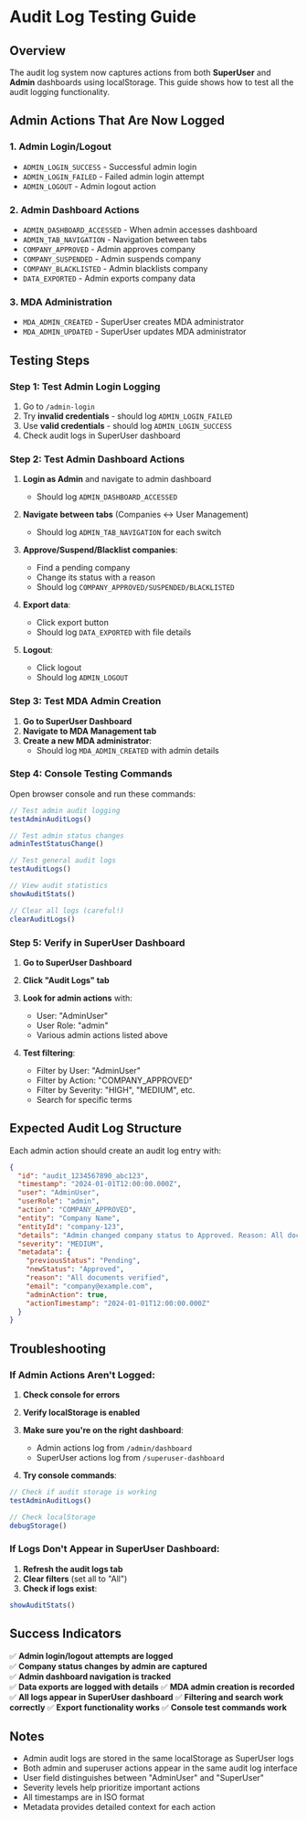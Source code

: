 # Audit Log Testing Guide

## Overview
The audit log system now captures actions from both **SuperUser** and **Admin** dashboards using localStorage. This guide shows how to test all the audit logging functionality.

## Admin Actions That Are Now Logged

### 1. **Admin Login/Logout**
- `ADMIN_LOGIN_SUCCESS` - Successful admin login
- `ADMIN_LOGIN_FAILED` - Failed admin login attempt  
- `ADMIN_LOGOUT` - Admin logout action

### 2. **Admin Dashboard Actions**
- `ADMIN_DASHBOARD_ACCESSED` - When admin accesses dashboard
- `ADMIN_TAB_NAVIGATION` - Navigation between tabs
- `COMPANY_APPROVED` - Admin approves company
- `COMPANY_SUSPENDED` - Admin suspends company  
- `COMPANY_BLACKLISTED` - Admin blacklists company
- `DATA_EXPORTED` - Admin exports company data

### 3. **MDA Administration**
- `MDA_ADMIN_CREATED` - SuperUser creates MDA administrator
- `MDA_ADMIN_UPDATED` - SuperUser updates MDA administrator

## Testing Steps

### **Step 1: Test Admin Login Logging**

1. Go to `/admin-login` 
2. Try **invalid credentials** - should log `ADMIN_LOGIN_FAILED`
3. Use **valid credentials** - should log `ADMIN_LOGIN_SUCCESS`
4. Check audit logs in SuperUser dashboard

### **Step 2: Test Admin Dashboard Actions**

1. **Login as Admin** and navigate to admin dashboard
   - Should log `ADMIN_DASHBOARD_ACCESSED`

2. **Navigate between tabs** (Companies ↔ User Management)
   - Should log `ADMIN_TAB_NAVIGATION` for each switch

3. **Approve/Suspend/Blacklist companies**:
   - Find a pending company
   - Change its status with a reason  
   - Should log `COMPANY_APPROVED/SUSPENDED/BLACKLISTED`

4. **Export data**:
   - Click export button
   - Should log `DATA_EXPORTED` with file details

5. **Logout**:
   - Click logout
   - Should log `ADMIN_LOGOUT`

### **Step 3: Test MDA Admin Creation**

1. **Go to SuperUser Dashboard**
2. **Navigate to MDA Management tab**
3. **Create a new MDA administrator**:
   - Should log `MDA_ADMIN_CREATED` with admin details

### **Step 4: Console Testing Commands**

Open browser console and run these commands:

```javascript
// Test admin audit logging
testAdminAuditLogs()

// Test admin status changes  
adminTestStatusChange()

// Test general audit logs
testAuditLogs()

// View audit statistics
showAuditStats()

// Clear all logs (careful!)
clearAuditLogs()
```

### **Step 5: Verify in SuperUser Dashboard**

1. **Go to SuperUser Dashboard** 
2. **Click "Audit Logs" tab**
3. **Look for admin actions** with:
   - User: "AdminUser" 
   - User Role: "admin"
   - Various admin actions listed above

4. **Test filtering**:
   - Filter by User: "AdminUser"
   - Filter by Action: "COMPANY_APPROVED" 
   - Filter by Severity: "HIGH", "MEDIUM", etc.
   - Search for specific terms

## Expected Audit Log Structure

Each admin action should create an audit log entry with:

```json
{
  "id": "audit_1234567890_abc123",
  "timestamp": "2024-01-01T12:00:00.000Z", 
  "user": "AdminUser",
  "userRole": "admin",
  "action": "COMPANY_APPROVED",
  "entity": "Company Name",
  "entityId": "company-123",
  "details": "Admin changed company status to Approved. Reason: All documents verified",
  "severity": "MEDIUM",
  "metadata": {
    "previousStatus": "Pending",
    "newStatus": "Approved", 
    "reason": "All documents verified",
    "email": "company@example.com",
    "adminAction": true,
    "actionTimestamp": "2024-01-01T12:00:00.000Z"
  }
}
```

## Troubleshooting

### **If Admin Actions Aren't Logged:**

1. **Check console for errors**
2. **Verify localStorage is enabled** 
3. **Make sure you're on the right dashboard**:
   - Admin actions log from `/admin/dashboard`
   - SuperUser actions log from `/superuser-dashboard`

4. **Try console commands**:
```javascript
// Check if audit storage is working
testAdminAuditLogs()

// Check localStorage
debugStorage()
```

### **If Logs Don't Appear in SuperUser Dashboard:**

1. **Refresh the audit logs tab**
2. **Clear filters** (set all to "All")
3. **Check if logs exist**:
```javascript
showAuditStats()
```

## Success Indicators

✅ **Admin login/logout attempts are logged**  
✅ **Company status changes by admin are captured**  
✅ **Admin dashboard navigation is tracked**   
✅ **Data exports are logged with details**
✅ **MDA admin creation is recorded**
✅ **All logs appear in SuperUser dashboard**
✅ **Filtering and search work correctly**
✅ **Export functionality works**
✅ **Console test commands work**

## Notes

- Admin audit logs are stored in the same localStorage as SuperUser logs
- Both admin and superuser actions appear in the same audit log interface
- User field distinguishes between "AdminUser" and "SuperUser"
- Severity levels help prioritize important actions
- All timestamps are in ISO format
- Metadata provides detailed context for each action
